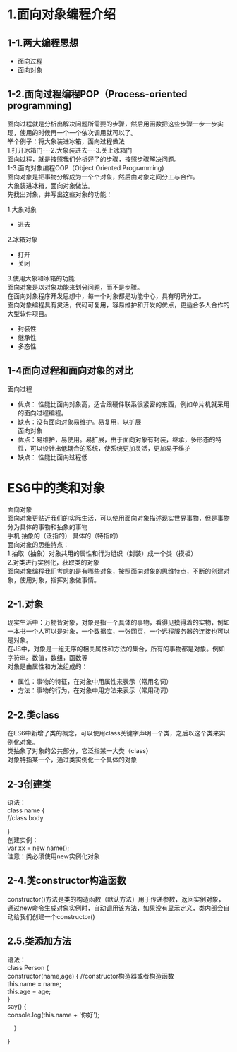 # 1.面向对象编程介绍     
## 1-1.两大编程思想   
- 面向过程   
- 面向对象   

## 1-2.面向过程编程POP（Process-oriented programming)     
面向过程就是分析出解决问题所需要的步骤，然后用函数把这些步骤一步一步实现，使用的时候再一个一个依次调用就可以了。   
举个例子：将大象装进冰箱，面向过程做法    
1.打开冰箱门---2.大象装进去---3.关上冰箱门    
面向过程，就是按照我们分析好了的步骤，按照步骤解决问题。     
1-3.面向对象编程OOP（Object Oriented Programming)   
面向对象是把事物分解成为一个个对象，然后由对象之间分工与合作。   
大象装进冰箱，面向对象做法。   
先找出对象，并写出这些对象的功能：    

1.大象对象   
- 进去   

2.冰箱对象   
- 打开   
- 关闭   

3.使用大象和冰箱的功能     
面向对象是以对象功能来划分问题，而不是步骤。   
在面向对象程序开发思想中，每一个对象都是功能中心，具有明确分工。   
面向对象编程具有灵活，代码可复用，容易维护和开发的优点，更适合多人合作的大型软件项目。  
- 封装性   
- 继承性   
- 多态性   
## 1-4面向过程和面向对象的对比   
面向过程   
- 优点： 性能比面向对象高，适合跟硬件联系很紧密的东西，例如单片机就采用的面向过程编程。   
- 缺点：没有面向对象易维护。易复用，以扩展   
面向对象    
- 优点：易维护，易使用。易扩展，由于面向对象有封装，继承，多形态的特性，可以设计出低耦合的系统，使系统更加灵活，更加易于维护   
- 缺点： 性能比面向过程低   
# ES6中的类和对象    
面向对象    
面向对象更贴近我们的实际生活，可以使用面向对象描述现实世界事物，但是事物分为具体的事物和抽象的事物   
手机   抽象的（泛指的）  具体的（特指的）    
面向对象的思维特点：   
1.抽取（抽象）对象共用的属性和行为组织（封装）成一个类（摸板）   
2.对类进行实例化，获取类的对象    
面向对象编程我们考虑的是有哪些对象，按照面向对象的思维特点，不断的创建对象，使用对象，指挥对象做事情。   
## 2-1.对象   
现实生活中：万物皆对象，对象是指一个具体的事物，看得见摸得着的实物，例如一本书一个人可以是对象，一个数据库，一张网页，一个远程服务器的连接也可以是对象。   
在JS中，对象是一组无序的相关属性和方法的集合，所有的事物都是对象。例如字符串。数值，数组，函数等   
对象是由属性和方法组成的：  
- 属性：事物的特征，在对象中用属性来表示（常用名词）   
- 方法：事物的行为，在对象中用方法来表示（常用动词）   
## 2-2.类class  
在ES6中新增了类的概念，可以使用class关键字声明一个类，之后以这个类来实例化对象。   
类抽象了对象的公共部分，它泛指某一大类（class）    
对象特指某一个，通过类实例化一个具体的对象    
## 2-3创建类     
语法：    
class name {  
    //class body
  
  }    
  创建实例：   
  var xx = new name();    
  注意：类必须使用new实例化对象    
  ## 2-4.类constructor构造函数    
  constructor()方法是类的构造函数（默认方法）用于传递参数，返回实例对象，通过new命令生成对象实例时，自动调用该方法，如果没有显示定义，类内部会自动给我们创建一个constructor()    
  ## 2.5.类添加方法    
  语法：   
  class Person  {   
      constructor(name,age) {  //constructor构造器或者构造函数    
      this.name = name;   
      this.age = age;   
      }  
      say() {   
          console.log(this.name + '你好');  

      }  
      
  }

